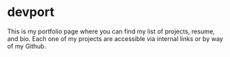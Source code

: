# devport

This is my portfolio page where you can find my list of projects, resume, and bio. Each one of my projects are accessible via internal links or by way of my Github. 
